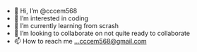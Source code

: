 - 👋 Hi, I’m @cccem568
- 👀 I’m interested in coding
- 🌱 I’m currently learning from scrash
- 💞️ I’m looking to collaborate on not quite ready to collaborate
- 📫 How to reach me ...cccem568@gmail.com


